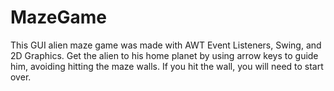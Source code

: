 # MazeGame

This GUI alien maze game was made with AWT Event Listeners, Swing, and 2D Graphics. Get the alien to his home planet by using arrow keys to guide him, avoiding hitting the maze walls. If you hit the wall, you will need to start over.
